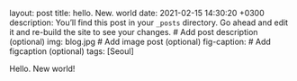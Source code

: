 layout: post
title: hello. New. world
date: 2021-02-15 14:30:20 +0300
description: You’ll find this post in your `_posts` directory. Go ahead and edit it and re-build the site to see your changes. # Add post description (optional)
img: blog.jpg # Add image post (optional)
fig-caption: # Add figcaption (optional)
tags: [Seoul]

Hello. New world!
